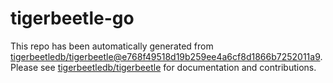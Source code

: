 # tigerbeetle-go
This repo has been automatically generated from [tigerbeetledb/tigerbeetle@e768f49518d19b259ee4a6cf8d1866b7252011a9](https://github.com/tigerbeetledb/tigerbeetle/commit/e768f49518d19b259ee4a6cf8d1866b7252011a9). Please see [tigerbeetledb/tigerbeetle](https://github.com/tigerbeetledb/tigerbeetle) for documentation and contributions.
